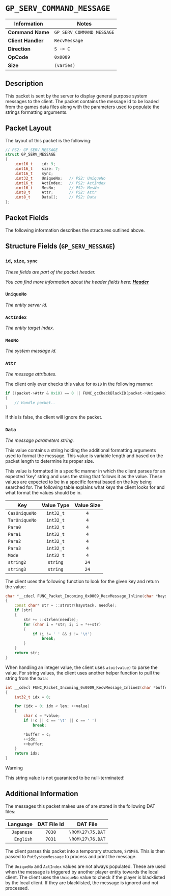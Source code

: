 # `GP_SERV_COMMAND_MESSAGE`

| Information               | Notes |
|---                        |---    |
| **Command Name**          | `GP_SERV_COMMAND_MESSAGE` |
| **Client Handler**        | `RecvMessage` |
| **Direction**             | `S -> C` |
| **OpCode**                | `0x0009` |
| **Size**                  | `(varies)` |

## Description

This packet is sent by the server to display general purpose system messages to the client. The packet contains the message id to be loaded from the games data files along with the parameters used to populate the strings formatting arguments.

## Packet Layout

The layout of this packet is the following:

```cpp
// PS2: GP_SERV_MESSAGE
struct GP_SERV_MESSAGE
{
    uint16_t    id: 9;
    uint16_t    size: 7;
    uint16_t    sync;
    uint32_t    UniqueNo;   // PS2: UniqueNo
    uint16_t    ActIndex;   // PS2: ActIndex
    uint16_t    MesNo;      // PS2: MesNo
    uint8_t     Attr;       // PS2: Attr
    uint8_t     Data[];     // PS2: Data
};
```

## Packet Fields

The following information describes the structures outlined above.

## Structure Fields (`GP_SERV_MESSAGE`)

### `id`, `size`, `sync`

_These fields are part of the packet header._

_You can find more information about the header fields here: [**Header**](/world/HEADER.md)_

### `UniqueNo`

_The entity server id._

### `ActIndex`

_The entity target index._

### `MesNo`

_The system message id._

### `Attr`

_The message attributes._

The client only ever checks this value for `0x10` in the following manner:

```cpp
if ((packet->Attr & 0x10) == 0 || FUNC_gcCheckBlackID(packet->UniqueNo) != 1)
{
    // Handle packet..
}
```

If this is false, the client will ignore the packet.

### `Data`

_The message parameters string._

This value contains a string holding the additional formatting arguments used to format the message. This value is variable length and based on the packet length to determine its proper size.

This value is formatted in a specific manner in which the client parses for an expected 'key' string and uses the string that follows it as the value. These values are expected to be in a specific format based on the key being searched for. The following table explains what keys the client looks for and what format the values should be in.

| Key | Value Type | Value Size |
| --- | :---: | :---: |
| `CasUniqueNo` | `int32_t` | `4` |
| `TarUniqueNo` | `int32_t` | `4` |
| `Para0`       | `int32_t` | `4` |
| `Para1`       | `int32_t` | `4` |
| `Para2`       | `int32_t` | `4` |
| `Para3`       | `int32_t` | `4` |
| `Mode`        | `int32_t` | `4` |
| `string2`     | `string`  | `24` |
| `string3`     | `string`  | `24` |

The client uses the following function to look for the given key and return the value:

```cpp
char *__cdecl FUNC_Packet_Incoming_0x0009_RecvMessage_Inline(char *haystack, char *needle)
{
    const char* str = ::strstr(haystack, needle);
    if (str)
    {
        str += ::strlen(needle);
        for (char i = *str; i; i = *++str)
        {
            if (i != ' ' && i != '\t')
                break;
        }
    }
    return str;
}
```

When handling an integer value, the client uses `atoi(value)` to parse the value. For string values, the client uses another helper function to pull the string from the `Data`:

```cpp
int __cdecl FUNC_Packet_Incoming_0x0009_RecvMessage_Inline2(char *buffer, char *value, int32_t len)
{
    int32_t idx = 0;

    for (idx = 0; idx < len; ++value)
    {
        char c = *value;
        if (!c || c == '\t' || c == ' ')
            break;

        *buffer = c;
        ++idx;
        ++buffer;
    }
    return idx;
}
```

> [!WARNING]
> This string value is not guaranteed to be null-terminated!

## Additional Information

The messages this packet makes use of are stored in the following DAT files:

| Language | DAT File Id | DAT File |
| ---: | :---: | :---: |
| `Japanese` | `7030` | `\ROM\27\75.DAT` |
| `English` | `7031` | `\ROM\27\76.DAT` |

The client parses this packet into a temporary structure, `SYSMES`. This is then passed to `PutSystemMessage` to process and print the message.

The `UniqueNo` and `ActIndex` values are not always populated. These are used when the message is triggered by another player entity towards the local client. The client uses the `UniqueNo` value to check if the player is blacklisted by the local client. If they are blacklisted, the message is ignored and not processed.
